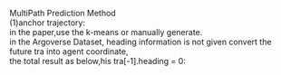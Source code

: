 MultiPath Prediction Method  
(1)anchor trajectory:  
in the paper,use the k-means or manually generate.  
in the Argoverse Dataset, heading information is not given
convert the future tra into agent coordinate,  
the total result as below,his tra[-1].heading = 0:  
